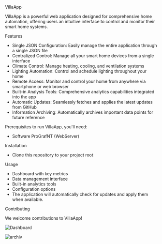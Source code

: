 VillaApp

VillaApp is a powerful web application designed for comprehensive home automation, offering users an intuitive interface to control and monitor their smart home systems.



Features

- Single JSON Configuration: Easily manage the entire application through a single JSON file
- Centralized Control: Manage all your smart home devices from a single interface
- Climate Control: Manage heating, cooling, and ventilation systems
- Lighting Automation: Control and schedule lighting throughout your home
- Remote Access: Monitor and control your home from anywhere via smartphone or web browser
- Built-in Analysis Tools: Comprehensive analytics capabilities integrated into the app
- Automatic Updates: Seamlessly fetches and applies the latest updates from GitHub
- Information Archiving: Automatically archives important data points for future reference

Prerequisites to run VillaApp, you'll need:
- Software ProGrafNT (WebServer)

Installation
- Clone this repository to your project root

Usage
- Dashboard with key metrics
- Data management interface
- Built-in analytics tools
- Configuration options
- The application will automatically check for updates and apply them when available.

Contributing

We welcome contributions to VillaApp!

![Dashboard](https://github.com/user-attachments/assets/1cabd259-6733-4e75-9f4f-73fd71574a42)


![archiv](https://github.com/user-attachments/assets/ae789220-4acc-46c5-a88e-0548faa78227)



